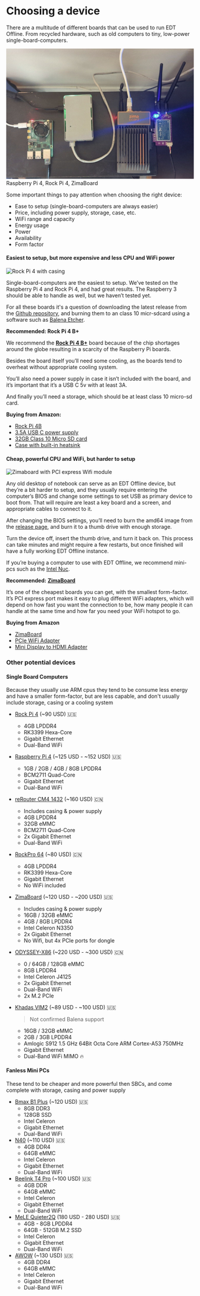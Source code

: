 # Choosing a device

There are a multitude of different boards that can be used to run EDT Offline. From recycled hardware, such as old computers to tiny, low-power single-board-computers.

<img src="../.gitbook/assets/pi4_rockpi_zima (1).jpg" alt="" data-size="original"> Raspberry Pi 4, Rock Pi 4, ZimaBoard

Some important things to pay attention when choosing the right device:

* Ease to setup (single-board-computers are always easier)
* Price, including power supply, storage, case, etc.
* WiFi range and capacity
* Energy usage
* Power
* Availability
* Form factor

#### Easiest to setup, but more expensive and less CPU and WiFi power

![Rock Pi 4 with casing](https://cdn.shopify.com/s/files/1/0248/6557/0909/products/DSC01592\_900x600.jpg?v=1636979793)

Single-board-computers are the easiest to setup. We’ve tested on the Raspberry Pi 4 and Rock Pi 4, and had great results. The Raspberry 3 should be able to handle as well, but we haven’t tested yet.

For all these boards it's a question of downloading the latest release from the [Github repository](https://github.com/digidem/edt-offline/releases/latest), and burning them to an class 10 micr-sdcard using a software such as [Balena Etcher](https://www.balena.io/etcher).

**Recommended: Rock Pi 4 B+**

We recommend the [**Rock Pi 4 B+**](https://rockpi.org/rockpi4) board because of the chip shortages around the globe resulting in a scarcity of the Raspberry Pi boards.

Besides the board itself you’ll need some cooling, as the boards tend to overheat without appropriate cooling system.

You’ll also need a power supply in case it isn’t included with the board, and it’s important that it’s a USB C 5v with at least 3A.

And finally you’ll need a storage, which should be at least class 10 micro-sd card.

**Buying from Amazon:**

* [Rock Pi 4B](https://www.amazon.com/dp/B0B4MWBKR7?psc=1\&ref=ppx\_yo2ov\_dt\_b\_product\_details)
* [3.5A USB C power supply](https://www.amazon.com/dp/B07TYQRXTK?psc=1\&ref=ppx\_yo2ov\_dt\_b\_product\_details)
* [32GB Class 10 Micro SD card](https://www.amazon.com/dp/B07XDCZ9J3?psc=1\&ref=ppx\_yo2ov\_dt\_b\_product\_details)
* [Case with built-in heatsink](https://www.amazon.com/dp/B0B7P41CTS?psc=1\&ref=ppx\_yo2ov\_dt\_b\_product\_details)

#### Cheap, powerful CPU and WiFi, but harder to setup

![Zimaboard with PCI express Wifi module](<../.gitbook/assets/zimaboard\_wifi (1).jpg>)

Any old desktop of notebook can serve as an EDT Offline device, but they’re a bit harder to setup, and they usually require entering the computer’s BIOS and change some settings to set USB as primary device to boot from. That will require are least a key board and a screen, and appropriate cables to connect to it.

After changing the BIOS settings, you’ll need to burn the amd64 image from the [release page](https://github.com/digidem/edt-offline/releases/latest), and burn it to a thumb drive with enough storage.

Turn the device off, insert the thumb drive, and turn it back on. This process can take minutes and might require a few restarts, but once finished will have a fully working EDT Offline instance.

If you’re buying a computer to use with EDT Offline, we recommend mini-pcs such as the [Intel Nuc](https://www.intel.com.br/content/www/br/pt/products/details/nuc.html).

**Recommended:** [**ZimaBoard**](https://www.zimaboard.com/)

It’s one of the cheapest boards you can get, with the smallest form-factor. It’s PCI express port makes it easy to plug different WiFi adapters, which will depend on how fast you want the connection to be, how many people it can handle at the same time and how far you need your WiFi hotspot to go.

**Buying from Amazon**

* [ZimaBoard](https://www.amazon.com/dp/B0BKL4SRJT?psc=1\&ref=ppx\_yo2ov\_dt\_b\_product\_details)
* [PCIe WiFi Adapter](https://www.amazon.com/dp/B08J8BHBXJ?psc=1\&ref=ppx\_yo2ov\_dt\_b\_product\_details)
* [Mini Display to HDMI Adapter](https://www.amazon.com/dp/B0134V3KIA?psc=1\&ref=ppx\_yo2ov\_dt\_b\_product\_details)

### Other potential devices

#### Single Board Computers

Because they usually use ARM cpus they tend to be consume less energy and have a smaller form-factor, but are less capable, and don't usually include storage, casing or a cooling system

* [Rock Pi 4](https://a.co/d/95OOIZM) (\~90 USD) 🇺🇸
  * 4GB LPDDR4
  * RK3399 Hexa-Core
  * Gigabit Ethernet
  * Dual-Band WiFi
* [Raspberry Pi 4](https://a.co/d/iAgYwIs) (\~125 USD - \~152 USD) 🇺🇸
  * 1GB / 2GB / 4GB / 8GB LPDDR4
  * BCM2711 Quad-Core
  * Gigabit Ethernet
  * Dual-Band WiFi
* [reRouter CM4 1432](https://www.seeedstudio.com/Dual-GbE-Carrier-Board-with-4GB-RAM-32GB-eMMC-RPi-CM4-Case-p-5029.html) (\~160 USD) 🇨🇳
  * Includes casing & power supply
  * 4GB LPDDR4
  * 32GB eMMC
  * BCM2711 Quad-Core
  * 2x Gigabit Ethernet
  * Dual-Band WiFi
* [RockPro 64](https://pine64.com/product/rockpro64-4gb-single-board-computer/) (\~80 USD) 🇨🇳
  * 4GB LPDDR4
  * RK3399 Hexa-Core
  * Gigabit Ethernet
  * No WiFi included
* [ZimaBoard](https://www.seeedstudio.com/ZimaBoard-216-X86-p-5298.html) (\~120 USD - \~200 USD) 🇺🇸
  * Includes casing & power supply
  * 16GB / 32GB eMMC
  * 4GB / 8GB LPDDR4
  * Intel Celeron N3350
  * 2x Gigabit Ethernet
  * No Wifi, but 4x PCIe ports for dongle
* [ODYSSEY-X86](https://www.seeedstudio.com/ODYSSEY-X86J4125800-p-4915.html) (\~220 USD - \~300 USD) 🇨🇳
  * 0 / 64GB / 128GB eMMC
  * 8GB LPDDR4
  * Intel Celeron J4125
  * 2x Gigabit Ethernet
  * Dual-Band WiFi
  * 2x M.2 PCIe
*   [Khadas VIM2](https://a.co/d/0d0TWcv) (\~89 USD - \~100 USD) 🇺🇸

    > Not confirmed Balena support

    * 16GB / 32GB eMMC
    * 2GB / 3GB LPDDR4
    * Amlogic S912 1.5 GHz 64Bit Octa Core ARM Cortex-A53 750MHz
    * Gigabit Ethernet
    * Dual-Band WiFi MIMO 🔥

#### Fanless Mini PCs

These tend to be cheaper and more powerful then SBCs, and come complete with storage, casing and power supply

* [Bmax B1 Plus](https://www.amazon.com/Bmax-B1-Plus-Computer-Ethernet/dp/B0BHP34TH1/ref=sr\_1\_4?keywords=Bmax%2BMini%2BPC\&qid=1677967510\&s=electronics\&sr=1-4\&ufe=app\_do%3Aamzn1.fos.f5122f16-c3e8-4386-bf32-63e904010ad0\&th=1) (\~120 USD) 🇺🇸
  * 8GB DDR3
  * 128GB SSD
  * Intel Celeron
  * Gigabit Ethernet
  * Dual-Band WiFi
* [N40](https://a.co/d/5QoK6Uw) (\~110 USD) 🇺🇸
  * 4GB DDR4
  * 64GB eMMC
  * Intel Celeron
  * Gigabit Ethernet
  * Dual-Band WiFi
* [Beelink T4 Pro](https://a.co/d/9OSdXs4) (\~100 USD) 🇺🇸
  * 4GB DDR
  * 64GB eMMC
  * Intel Celeron
  * Gigabit Ethernet
  * Dual-Band WiFi
* [MeLE Quieter2Q](https://a.co/d/8EMGSYe) (180 USD - 280 USD) 🇺🇸
  * 4GB - 8GB LPDDR4
  * 64GB - 512GB M.2 SSD
  * Intel Celeron
  * Gigabit Ethernet
  * Dual-Band WiFi
* [AWOW](https://a.co/d/f6pVMX6) (\~130 USD) 🇺🇸
  * 4GB DDR4
  * 64GB eMMC
  * Intel Celeron
  * Gigabit Ethernet
  * Dual-Band WiFi
